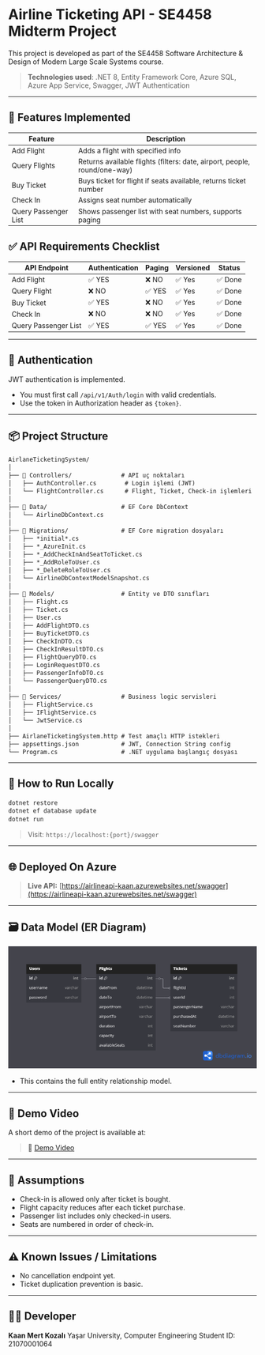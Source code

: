 # Airline Ticketing API - SE4458 Midterm Project

This project is developed as part of the SE4458 Software Architecture & Design of Modern Large Scale Systems course.

> **Technologies used**: .NET 8, Entity Framework Core, Azure SQL, Azure App Service, Swagger, JWT Authentication

---

## 🔧 Features Implemented

| Feature              | Description                                                               |
| -------------------- | ------------------------------------------------------------------------- |
| Add Flight           | Adds a flight with specified info                                         |
| Query Flights        | Returns available flights (filters: date, airport, people, round/one-way) |
| Buy Ticket           | Buys ticket for flight if seats available, returns ticket number          |
| Check In             | Assigns seat number automatically                                         |
| Query Passenger List | Shows passenger list with seat numbers, supports paging                   |

## ✅ API Requirements Checklist

| API Endpoint         | Authentication | Paging | Versioned | Status |
| -------------------- | -------------- | ------ | --------- | ------ |
| Add Flight           | ✅ YES          | ❌ NO   | ✅ Yes     | ✅ Done |
| Query Flight         | ❌ NO           | ✅ YES  | ✅ Yes     | ✅ Done |
| Buy Ticket           | ✅ YES          | ❌ NO   | ✅ Yes     | ✅ Done |
| Check In             | ❌ NO           | ❌ NO   | ✅ Yes     | ✅ Done |
| Query Passenger List | ✅ YES          | ✅ YES  | ✅ Yes     | ✅ Done |

---

## 🔐 Authentication

JWT authentication is implemented.

- You must first call `/api/v1/Auth/login` with valid credentials.
- Use the token in Authorization header as `{token}`.

---

## 📦 Project Structure
```
AirlaneTicketingSystem/
│
├── 📁 Controllers/              # API uç noktaları
│   ├── AuthController.cs        # Login işlemi (JWT)
│   └── FlightController.cs      # Flight, Ticket, Check-in işlemleri
│
├── 📁 Data/                     # EF Core DbContext
│   └── AirlineDbContext.cs
│
├── 📁 Migrations/               # EF Core migration dosyaları
│   ├── *initial*.cs
│   ├── *_AzureInit.cs
│   ├── *_AddCheckInAndSeatToTicket.cs
│   ├── *_AddRoleToUser.cs
│   ├── *_DeleteRoleToUser.cs
│   └── AirlineDbContextModelSnapshot.cs
│
├── 📁 Models/                   # Entity ve DTO sınıfları
│   ├── Flight.cs
│   ├── Ticket.cs
│   ├── User.cs
│   ├── AddFlightDTO.cs
│   ├── BuyTicketDTO.cs
│   ├── CheckInDTO.cs
│   ├── CheckInResultDTO.cs
│   ├── FlightQueryDTO.cs
│   ├── LoginRequestDTO.cs
│   ├── PassengerInfoDTO.cs
│   └── PassengerQueryDTO.cs
│
├── 📁 Services/                 # Business logic servisleri
│   ├── FlightService.cs
│   ├── IFlightService.cs
│   └── JwtService.cs
│
├── AirlaneTicketingSystem.http # Test amaçlı HTTP istekleri
├── appsettings.json            # JWT, Connection String config
└── Program.cs                  # .NET uygulama başlangıç dosyası
```

---

## 📄 How to Run Locally

```bash
dotnet restore
dotnet ef database update
dotnet run
```

> Visit: `https://localhost:{port}/swagger`

---

## 🌐 Deployed On Azure

> **Live API:** [https://airlineapi-kaan.azurewebsites.net/swagger](https://airlineapi-kaan.azurewebsites.net/swagger)

---

## 🗃️ Data Model (ER Diagram)

![ER Diagram](docs/ERDiagram.png)
- This contains the full entity relationship model.

---

## 🎥 Demo Video

A short demo of the project is available at:

> 🔗 [Demo Video]([https://drive.google.com/file/d/1nHhGYEFyXtnvoDVW09VTKVeDNkwe5KXr/view?usp=drive_link])

---

## 🧠 Assumptions

- Check-in is allowed only after ticket is bought.
- Flight capacity reduces after each ticket purchase.
- Passenger list includes only checked-in users.
- Seats are numbered in order of check-in.

---

## ⚠️ Known Issues / Limitations

- No cancellation endpoint yet.
- Ticket duplication prevention is basic.

---

## 👨‍💻 Developer

**Kaan Mert Kozalı**
Yaşar University, Computer Engineering
Student ID: 21070001064



